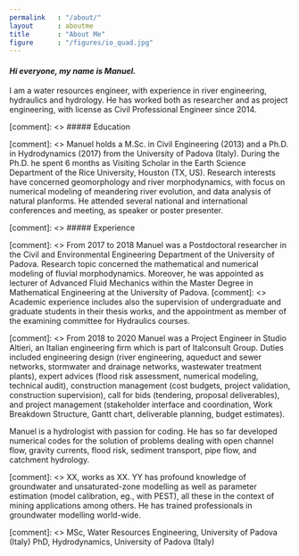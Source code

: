 ```yaml
---
permalink   : "/about/"
layout      : aboutme
title       : "About Me"
figure      : "/figures/io_quad.jpg"
---
```


#### _Hi everyone, my name is Manuel._

I am a water resources engineer, with experience in river engineering, hydraulics and hydrology.
He has worked both as researcher and as project engineering, with license as Civil Professional Engineer since 2014.

[comment]: <> ##### Education

[comment]: <> Manuel holds a M.Sc. in Civil Engineering (2013) and a Ph.D. in Hydrodynamics (2017) from the University of Padova (Italy). During the Ph.D. he spent 6 months as Visiting Scholar in the Earth Science Department of the Rice University, Houston (TX, US). Research interests have concerned geomorphology and river morphodynamics, with focus on numerical modeling of meandering river evolution, and data analysis of natural planforms. He attended several national and international conferences and meeting, as speaker or poster presenter.

[comment]: <> ##### Experience

[comment]: <> From 2017 to 2018 Manuel was a Postdoctoral researcher in the Civil and Environmental Engineering Department of the University of Padova. Research topic concerned the mathematical and numerical modeling of fluvial morphodynamics. Moreover, he was appointed as lecturer of Advanced Fluid Mechanics within the Master Degree in Mathematical Engineering at the University of Padova.
[comment]: <> Academic experience includes also the supervision of undergraduate and graduate students in their thesis works, and the appointment as member of the examining committee for Hydraulics courses.

[comment]: <> From 2018 to 2020 Manuel was a Project Engineer in Studio Altieri, an Italian engineering firm which is part of Italconsult Group. Duties included engineering design (river engineering, aqueduct and sewer networks, stormwater and drainage networks, wastewater treatment plants), expert advices (flood risk assessment, numerical modeling, technical audit), construction management (cost budgets, project validation, construction supervision), call for bids (tendering, proposal deliverables), and project management (stakeholder interface and coordination, Work Breakdown Structure, Gantt chart, deliverable planning, budget estimates).

Manuel is a hydrologist with passion for coding. He has so far developed numerical codes for the solution of problems dealing with open channel flow, gravity currents, flood risk, sediment transport, pipe flow, and catchment hydrology.



[comment]: <> XX, works as XX. YY has profound knowledge of groundwater and unsaturated-zone modelling as well as parameter estimation (model calibration, eg., with PEST), all these in the context of mining applications among others. He has trained professionals in groundwater modelling world-wide.

[comment]: <> MSc, Water Resources Engineering, University of Padova (Italy)
PhD, Hydrodynamics, University of Padova (Italy)

